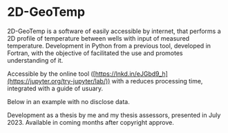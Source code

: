 # 2D-GeoTemp
2D-GeoTemp is a software of easily accessible by internet, that performs a 2D profile of temperature between wells with input of measured temperature. Development in Python from a previous tool, developed in Fortran, with the objective of facilitated the use and promotes understanding of it.
 
Accessible by the online tool ([https://lnkd.in/eJGbd9_h](https://jupyter.org/try-jupyter/lab/)) with a reduces processing time, integrated with a guide of usuary.  
 
Below in an example with no disclose data.
 
Development as a thesis by me and my thesis assessors, presented in July 2023. Available in coming months after copyright approve.
